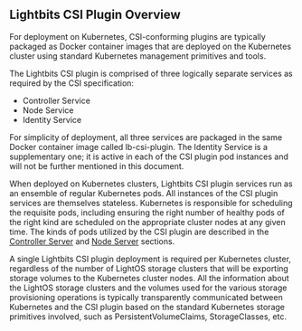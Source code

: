 <div style="page-break-after: always;"></div>

## Lightbits CSI Plugin Overview

For deployment on Kubernetes, CSI-conforming plugins are typically packaged as Docker container images that are deployed on the Kubernetes cluster using standard Kubernetes management primitives and tools.

The Lightbits CSI plugin is comprised of three logically separate services as required by the CSI specification:

- Controller Service
- Node Service
- Identity Service

For simplicity of deployment, all three services are packaged in the same Docker container image called lb-csi-plugin. The Identity Service is a supplementary one; it is active in each of the CSI plugin pod instances and will not be further mentioned in this document.

When deployed on Kubernetes clusters, Lightbits CSI plugin services run as an ensemble of regular Kubernetes pods. All instances of the CSI plugin services are themselves stateless. Kubernetes is responsible for scheduling the requisite pods, including ensuring the right number of healthy pods of the right kind are scheduled on the appropriate cluster nodes at any given time. The kinds of pods utilized by the CSI plugin are described in the [Controller Server](#controller-server) and [Node Server](#node-server) sections.

A single Lightbits CSI plugin deployment is required per Kubernetes cluster, regardless of the number of LightOS storage clusters that will be exporting storage volumes to the Kubernetes cluster nodes. All the information about the LightOS storage clusters and the volumes used for the various storage provisioning operations is typically transparently communicated between Kubernetes and the CSI plugin based on the standard Kubernetes storage primitives involved, such as PersistentVolumeClaims, StorageClasses, etc.

